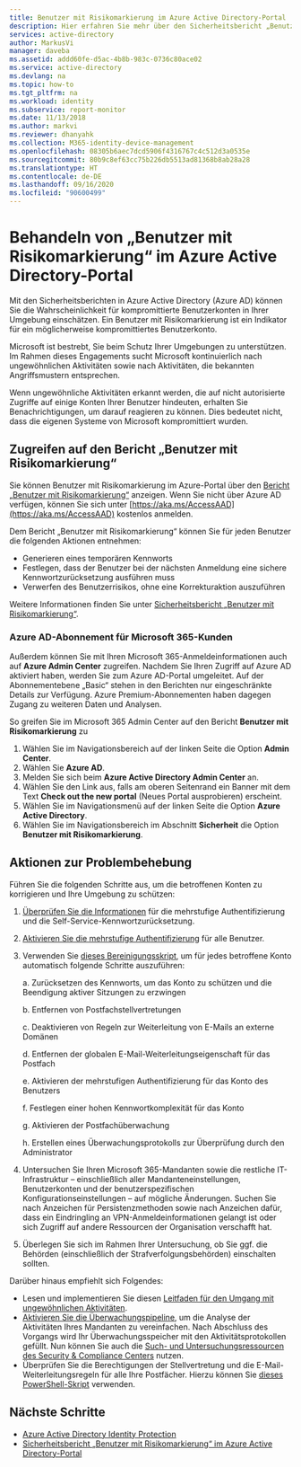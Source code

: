```yaml
---
title: Benutzer mit Risikomarkierung im Azure Active Directory-Portal | Microsoft-Dokumentation
description: Hier erfahren Sie mehr über den Sicherheitsbericht „Benutzer mit Risikomarkierung“ im Azure Active Directory-Portal.
services: active-directory
author: MarkusVi
manager: daveba
ms.assetid: addd60fe-d5ac-4b8b-983c-0736c80ace02
ms.service: active-directory
ms.devlang: na
ms.topic: how-to
ms.tgt_pltfrm: na
ms.workload: identity
ms.subservice: report-monitor
ms.date: 11/13/2018
ms.author: markvi
ms.reviewer: dhanyahk
ms.collection: M365-identity-device-management
ms.openlocfilehash: 08305b6aec7dcd5906f4316767c4c512d3a0535e
ms.sourcegitcommit: 80b9c8ef63cc75b226db5513ad81368b8ab28a28
ms.translationtype: HT
ms.contentlocale: de-DE
ms.lasthandoff: 09/16/2020
ms.locfileid: "90600499"
---
```

# <a name="remediate-users-flagged-for-risk-in-the-azure-active-directory-portal"></a>Behandeln von „Benutzer mit Risikomarkierung“ im Azure Active Directory-Portal

Mit den Sicherheitsberichten in Azure Active Directory (Azure AD) können Sie die Wahrscheinlichkeit für kompromittierte Benutzerkonten in Ihrer Umgebung einschätzen. Ein Benutzer mit Risikomarkierung ist ein Indikator für ein möglicherweise kompromittiertes Benutzerkonto.

Microsoft ist bestrebt, Sie beim Schutz Ihrer Umgebungen zu unterstützen. Im Rahmen dieses Engagements sucht Microsoft kontinuierlich nach ungewöhnlichen Aktivitäten sowie nach Aktivitäten, die bekannten Angriffsmustern entsprechen. 

Wenn ungewöhnliche Aktivitäten erkannt werden, die auf nicht autorisierte Zugriffe auf einige Konten Ihrer Benutzer hindeuten, erhalten Sie Benachrichtigungen, um darauf reagieren zu können. Dies bedeutet nicht, dass die eigenen Systeme von Microsoft kompromittiert wurden.

## <a name="access-the-users-flagged-for-risk-report"></a>Zugreifen auf den Bericht „Benutzer mit Risikomarkierung“

Sie können Benutzer mit Risikomarkierung im Azure-Portal über den [Bericht „Benutzer mit Risikomarkierung“](https://portal.azure.com/#blade/Microsoft_AAD_IAM/ActiveDirectoryMenuBlade/RiskyUsers) anzeigen. Wenn Sie nicht über Azure AD verfügen, können Sie sich unter [https://aka.ms/AccessAAD](https://aka.ms/AccessAAD) kostenlos anmelden. 

Dem Bericht „Benutzer mit Risikomarkierung“ können Sie für jeden Benutzer die folgenden Aktionen entnehmen:

- Generieren eines temporären Kennworts
- Festlegen, dass der Benutzer bei der nächsten Anmeldung eine sichere Kennwortzurücksetzung ausführen muss
- Verwerfen des Benutzerrisikos, ohne eine Korrekturaktion auszuführen

Weitere Informationen finden Sie unter [Sicherheitsbericht „Benutzer mit Risikomarkierung“](../identity-protection/overview-identity-protection.md).

### <a name="azure-ad-subscription-for-microsoft-365-customers"></a>Azure AD-Abonnement für Microsoft 365-Kunden

Außerdem können Sie mit Ihren Microsoft 365-Anmeldeinformationen auch auf **Azure Admin Center** zugreifen. Nachdem Sie Ihren Zugriff auf Azure AD aktiviert haben, werden Sie zum Azure AD-Portal umgeleitet. Auf der Abonnementebene „Basic“ stehen in den Berichten nur eingeschränkte Details zur Verfügung. Azure Premium-Abonnementen haben dagegen Zugang zu weiteren Daten und Analysen.

So greifen Sie im Microsoft 365 Admin Center auf den Bericht **Benutzer mit Risikomarkierung** zu

1.  Wählen Sie im Navigationsbereich auf der linken Seite die Option **Admin Center**. 
2.  Wählen Sie **Azure AD**.
3.  Melden Sie sich beim **Azure Active Directory Admin Center** an.
4.  Wählen Sie den Link aus, falls am oberen Seitenrand ein Banner mit dem Text **Check out the new portal** (Neues Portal ausprobieren) erscheint.
4.  Wählen Sie im Navigationsmenü auf der linken Seite die Option **Azure Active Directory**. 
5.  Wählen Sie im Navigationsbereich im Abschnitt **Sicherheit** die Option **Benutzer mit Risikomarkierung**.

## <a name="remediation-actions"></a>Aktionen zur Problembehebung

Führen Sie die folgenden Schritte aus, um die betroffenen Konten zu korrigieren und Ihre Umgebung zu schützen:

1.  [Überprüfen Sie die Informationen](https://aka.ms/MFAValid) für die mehrstufige Authentifizierung und die Self-Service-Kennwortzurücksetzung. 
2.  [Aktivieren Sie die mehrstufige Authentifizierung](https://aka.ms/MFAuth) für alle Benutzer. 
3.  Verwenden Sie [dieses Bereinigungsskript](https://aka.ms/remediate), um für jedes betroffene Konto automatisch folgende Schritte auszuführen: 

    a. Zurücksetzen des Kennworts, um das Konto zu schützen und die Beendigung aktiver Sitzungen zu erzwingen

    b. Entfernen von Postfachstellvertretungen

    c. Deaktivieren von Regeln zur Weiterleitung von E-Mails an externe Domänen

    d. Entfernen der globalen E-Mail-Weiterleitungseigenschaft für das Postfach

    e. Aktivieren der mehrstufigen Authentifizierung für das Konto des Benutzers

    f. Festlegen einer hohen Kennwortkomplexität für das Konto

    g. Aktivieren der Postfachüberwachung

    h. Erstellen eines Überwachungsprotokolls zur Überprüfung durch den Administrator

4. Untersuchen Sie Ihren Microsoft 365-Mandanten sowie die restliche IT-Infrastruktur – einschließlich aller Mandanteneinstellungen, Benutzerkonten und der benutzerspezifischen Konfigurationseinstellungen – auf mögliche Änderungen. Suchen Sie nach Anzeichen für Persistenzmethoden sowie nach Anzeichen dafür, dass ein Eindringling an VPN-Anmeldeinformationen gelangt ist oder sich Zugriff auf andere Ressourcen der Organisation verschafft hat. 

5.  Überlegen Sie sich im Rahmen Ihrer Untersuchung, ob Sie ggf. die Behörden (einschließlich der Strafverfolgungsbehörden) einschalten sollten.

Darüber hinaus empfiehlt sich Folgendes:

- Lesen und implementieren Sie diesen [Leitfaden für den Umgang mit ungewöhnlichen Aktivitäten](https://aka.ms/fixaccount). 
- [Aktivieren Sie die Überwachungspipeline](https://aka.ms/improvesecurity), um die Analyse der Aktivitäten Ihres Mandanten zu vereinfachen. Nach Abschluss des Vorgangs wird Ihr Überwachungsspeicher mit den Aktivitätsprotokollen gefüllt. Nun können Sie auch die [Such- und Untersuchungsressourcen des Security & Compliance Centers](https://aka.ms/sccsearch) nutzen. 
- Überprüfen Sie die Berechtigungen der Stellvertretung und die E-Mail-Weiterleitungsregeln für alle Ihre Postfächer. Hierzu können Sie [dieses PowerShell-Skript](https://aka.ms/delegateforwardrules) verwenden. 

## <a name="next-steps"></a>Nächste Schritte

* [Azure Active Directory Identity Protection](../identity-protection/overview-identity-protection.md)
* [Sicherheitsbericht „Benutzer mit Risikomarkierung“ im Azure Active Directory-Portal](../identity-protection/overview-identity-protection.md)